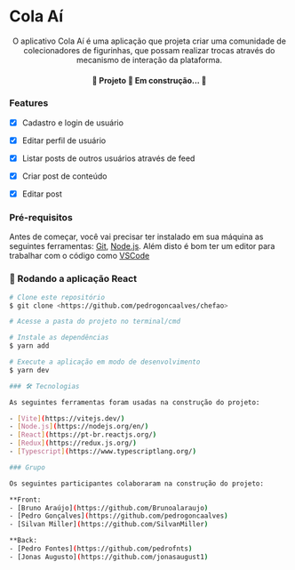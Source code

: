 # Cola Aí


<p align="center">O aplicativo Cola Aí é uma aplicação que projeta criar uma comunidade de colecionadores de figurinhas, que possam realizar trocas através do mecanismo de interação da plataforma.</p>


<h4 align="center"> 
	🚧 Projeto  🚀 Em construção...  🚧
</h4>


### Features



- [x] Cadastro e login de usuário
- [x] Editar perfil de usuário
- [x] Listar posts de outros usuários através de feed
- [x] Criar post de conteúdo
- [x] Editar post


### Pré-requisitos

Antes de começar, você vai precisar ter instalado em sua máquina as seguintes ferramentas:
[Git](https://git-scm.com), [Node.js](https://nodejs.org/en/). 
Além disto é bom ter um editor para trabalhar com o código como [VSCode](https://code.visualstudio.com/)

### 🎲 Rodando a aplicação React


```bash
# Clone este repositório
$ git clone <https://github.com/pedrogoncaalves/chefao>

# Acesse a pasta do projeto no terminal/cmd

# Instale as dependências
$ yarn add 

# Execute a aplicação em modo de desenvolvimento
$ yarn dev

### 🛠 Tecnologias

As seguintes ferramentas foram usadas na construção do projeto:

- [Vite](https://vitejs.dev/)
- [Node.js](https://nodejs.org/en/)
- [React](https://pt-br.reactjs.org/)
- [Redux](https://redux.js.org/)
- [Typescript](https://www.typescriptlang.org/)

### Grupo

Os seguintes participantes colaboraram na construção do projeto:

**Front:
- [Bruno Araújo](https://github.com/Brunoalaraujo)
- [Pedro Gonçalves](https://github.com/pedrogoncaalves)
- [Silvan Miller](https://github.com/SilvanMiller)

**Back:
- [Pedro Fontes](https://github.com/pedrofnts)
- [Jonas Augusto](https://github.com/jonasaugust1)
